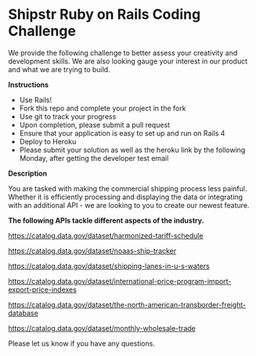 # Shipstr Ruby on Rails Coding Challenge

We provide the following challenge to better assess your creativity and development skills. We are also looking gauge your interest in our product and what we are trying to build.

<b>Instructions</b>
<ul>
<li>Use Rails!</li>
<li>Fork this repo and complete your project in the fork</li>
<li>Use git to track your progress</li>
<li>Upon completion, please submit a pull request</li>
<li>Ensure that your application is easy to set up and run on Rails 4</li>
<li>Deploy to Heroku</li>
<li>Please submit your solution as well as the heroku link by the following Monday, after getting the developer test email</li>
</ul>

<b>Description</b>

You are tasked with making the commercial shipping process less painful. Whether it is efficiently processing and displaying the data or integrating with an additional API - we are looking to you to create our newest feature. 

<b>The following APIs tackle different aspects of the industry.</b>

https://catalog.data.gov/dataset/harmonized-tariff-schedule

https://catalog.data.gov/dataset/noaas-ship-tracker

https://catalog.data.gov/dataset/shipping-lanes-in-u-s-waters

https://catalog.data.gov/dataset/international-price-program-import-export-price-indexes

https://catalog.data.gov/dataset/the-north-american-transborder-freight-database

https://catalog.data.gov/dataset/monthly-wholesale-trade

Please let us know if you have any questions.
